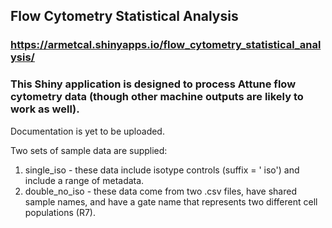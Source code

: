 ## Flow Cytometry Statistical Analysis

### https://armetcal.shinyapps.io/flow_cytometry_statistical_analysis/
### This Shiny application is designed to process Attune flow cytometry data (though other machine outputs are likely to work as well).

Documentation is yet to be uploaded.

Two sets of sample data are supplied:
1. single_iso - these data include isotype controls (suffix = ' iso') and include a range of metadata.
2. double_no_iso - these data come from two .csv files, have shared sample names, and have a gate name that represents two different cell populations (R7).
